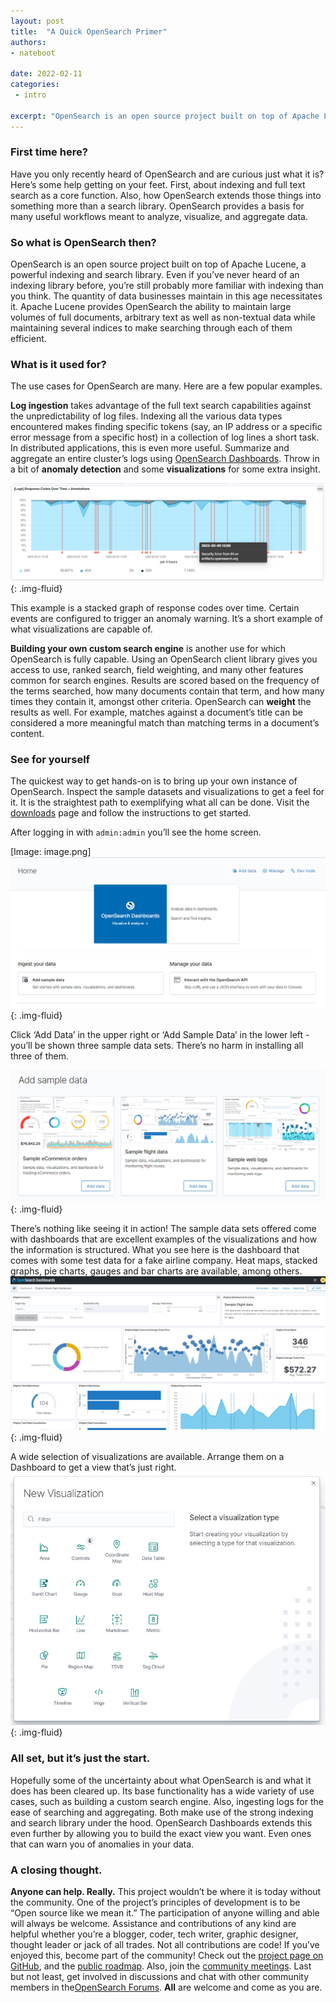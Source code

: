 ```yaml
---
layout: post
title:  "A Quick OpenSearch Primer"
authors:
- nateboot

date: 2022-02-11
categories:
 - intro

excerpt: "OpenSearch is an open source project built on top of Apache Lucene, a powerful indexing and search library.  Even if you’ve never heard of an indexing library before, you’re still probably more familiar with indexing than you think. "
---
```


### First time here?

Have you only recently heard of OpenSearch and are curious just what it is? Here’s some help getting on your feet. First, about indexing and full text search as a core function. Also, how OpenSearch extends those things into something more than a search library. OpenSearch provides a basis for many useful workflows meant to analyze, visualize, and aggregate data. 

### So what is OpenSearch then? 

OpenSearch is an open source project built on top of Apache Lucene, a powerful indexing and search library.  Even if you’ve never heard of an indexing library before, you’re still probably more familiar with indexing than you think. The quantity of data businesses maintain in this age necessitates it.  Apache Lucene provides OpenSearch the ability to maintain large volumes of full documents, arbitrary text as well as non-textual data while maintaining several indices to make searching through each of them efficient.  

### What is it used for?

The use cases for OpenSearch are many. Here are a few popular examples. 

**Log ingestion** takes advantage of the full text search capabilities against the unpredictability of log files. Indexing all the various data types encountered makes finding specific tokens (say, an IP address or a specific error message from a specific host) in a collection of log lines a short task. In distributed applications, this is even more useful. Summarize and aggregate an entire cluster’s logs using [OpenSearch Dashboards](https://github.com/opensearch-project/OpenSearch-Dashboards/blob/main/README.md). Throw in a bit of **anomaly detection** and some **visualizations** for some extra insight.

![stacked chart example](/assets/media/blog-images/2022-02-11-a-quick-opensearch-primer/stacked-chart.png){: .img-fluid}

This example is a stacked graph of response codes over time. Certain events are configured to trigger an anomaly warning. It’s a short example of what visualizations are capable of.

**Building your own custom search engine** is another use for which OpenSearch is fully capable.  Using an OpenSearch client library gives you access to use, ranked search, field weighting, and many other features common for search engines.  Results are scored based on the frequency of the terms searched, how many documents contain that term, and how many times they contain it, amongst other criteria. OpenSearch can **weight** the results as well. For example, matches against a document’s title can be considered a more meaningful match than matching terms in a document’s content. 


### See for yourself

The quickest way to get hands-on is to bring up your own instance of OpenSearch.  Inspect the sample datasets and visualizations to get a feel for it. It is the straightest path to exemplifying what all can be done.  Visit the [downloads](https://opensearch.org/downloads.html) page and follow the instructions to get started. 

After logging in with `admin:admin`
you’ll see the home screen. 

[Image: image.png]
![Home Screen](/assets/media/blog-images/2022-02-11-a-quick-opensearch-primer/home.png){: .img-fluid}



Click ‘Add Data’ in the upper right or ‘Add Sample Data’ in the lower left - you’ll be shown three sample data sets. There’s no harm in installing all three of them.

![Add Sample Data](/assets/media/blog-images/2022-02-11-a-quick-opensearch-primer/add-sample-data.png){: .img-fluid}




There’s nothing like seeing it in action! The sample data sets offered come with dashboards that are excellent examples of the visualizations and how the information is structured. What you see here is the dashboard that comes with some test data for a fake airline company.  Heat maps, stacked graphs, pie charts, gauges and bar charts are available, among others. 
![dashboard example](/assets/media/blog-images/2022-02-11-a-quick-opensearch-primer/dashboard-sample.png){: .img-fluid}




A wide selection of visualizations are available.  Arrange them on a Dashboard to get a view that’s just right.
![Visualization Selections](/assets/media/blog-images/2022-02-11-a-quick-opensearch-primer/viz-types.png){: .img-fluid}







### All set, but it’s just the start. 

Hopefully some of the uncertainty about what OpenSearch is and what it does has been cleared up. Its base functionality  has a wide variety of use cases, such as building a custom search engine.  Also, ingesting logs for the ease of searching and aggregating. Both make use of the strong indexing and search library under the hood. OpenSearch Dashboards extends this even further by allowing you to build the exact view you want.  Even ones that can warn you of anomalies in your data. 

### A closing thought.

**Anyone can help. Really.** This project wouldn’t be where it is today without the community. One of the project’s principles of development is to be “Open source like we mean it.” The participation of anyone willing and able will always be welcome. Assistance and contributions of any kind are helpful whether you’re a blogger, coder, tech writer, graphic designer, thought leader or jack of all trades. Not all contributions are code!  If you’ve enjoyed this, become part of the community! Check out the [project page on GitHub](https://github.com/opensearch-project), and the [public roadmap](https://github.com/orgs/opensearch-project/projects/1). Also, join the [community meetings](https://opensearch.org/events/). Last but not least, get involved in discussions and chat with other community members in the[OpenSearch Forums](https://discuss.opendistrocommunity.dev/). **All** are welcome and come as you are. 




